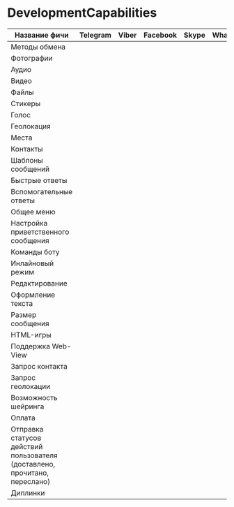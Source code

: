 # DevelopmentCapabilities


| Название фичи | Telegram | Viber | Facebook | Skype | WhatsApp |
| ------ | ------ |------ |------ |------ |------ |
|Методы обмена||||||
|Фотографии||||||
|Аудио||||||
|Видео||||||
|Файлы||||||
|Стикеры||||||
|Голос||||||
|Геолокация||||||
|Места||||||
|Контакты||||||
|Шаблоны сообщений||||||
|Быстрые ответы||||||
|Вспомогательные ответы||||||
|Общее меню||||||
|Настройка приветственного сообщения||||||
|Команды боту||||||
|Инлайновый режим||||||
|Редактирование||||||
|Оформление текста||||||
|Размер сообщения||||||
|HTML-игры||||||
|Поддержка Web-View||||||
|Запрос контакта||||||
|Запрос геолокации||||||
|Возможность шейринга||||||
|Оплата||||||
|Отправка статусов действий пользователя (доставлено, прочитано, переслано)||||||
|Диплинки||||||
